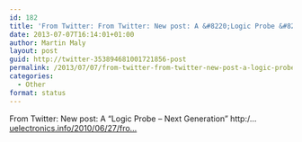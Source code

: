 ```yaml
---
id: 182
title: 'From Twitter: From Twitter: New post: A &#8220;Logic Probe &#8211; Next Gene&#8230;'
date: 2013-07-07T16:14:01+01:00
author: Martin Maly
layout: post
guid: http://twitter-353894681001721856-post
permalink: /2013/07/07/from-twitter-from-twitter-new-post-a-logic-probe-next-gene/
categories:
  - Other
format: status
---
```

From Twitter: New post: A &#8220;Logic Probe &#8211; Next Generation&#8221; http:/&#8230; [uelectronics.info/2010/06/27/fro…](https://www.uelectronics.info/2010/06/27/from-twitter-new-post-a-logic-probe-next-generation-http/)